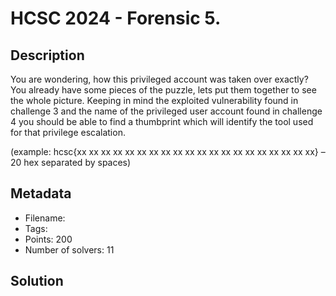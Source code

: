 # HCSC 2024 - Forensic 5.

## Description

You are wondering, how this privileged account was taken over exactly? You already have some pieces of the puzzle, lets put them together to see the whole picture. Keeping in mind the exploited vulnerability found in challenge 3 and the name of the privileged user account found in challenge 4 you should be able to find a thumbprint which will identify the tool used for that privilege escalation.

(example: hcsc{xx xx xx xx xx xx xx xx xx xx xx xx xx xx xx xx xx xx xx xx} – 20 hex separated by spaces)

## Metadata

- Filename: 
- Tags: 
- Points: 200
- Number of solvers: 11

## Solution

